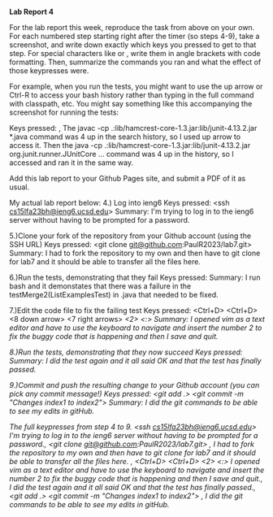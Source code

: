 **Lab Report 4**

For the lab report this week, reproduce the task from above on your own. For each numbered step starting right after the timer (so steps 4-9), take a screenshot, and write down exactly which keys you pressed to get to that step. For special characters like <enter> or <tab>, write them in angle brackets with code formatting. Then, summarize the commands you ran and what the effect of those keypresses were.

For example, when you run the tests, you might want to use the up arrow or Ctrl-R to access your bash history rather than typing in the full command with classpath, etc. You might say something like this accompanying the screenshot for running the tests:

Keys pressed: <up><up><up><up><enter>, <up><up><up><up><enter> The javac -cp .:lib/hamcrest-core-1.3.jar:lib/junit-4.13.2.jar *.java command was 4 up in the search history, so I used up arrow to access it. Then the java -cp .:lib/hamcrest-core-1.3.jar:lib/junit-4.13.2.jar org.junit.runner.JUnitCore ... command was 4 up in the history, so I accessed and ran it in the same way.

Add this lab report to your Github Pages site, and submit a PDF of it as usual.

My actual lab report below:
4.) Log into ieng6
Keys pressed: <ssh cs15lfa23bh@ieng6.ucsd.edu> <Enter>
Summary: I'm trying to log in to the ieng6 server without having to be prompted for a password. 

5.)Clone your fork of the repository from your Github account (using the SSH URL)
Keys pressed: <git clone git@github.com:PaulR2023/lab7.git> <Enter>
Summary: I had to fork the repository to my own and then have to git clone for lab7 and it should be able to transfer all the files here. 

6.)Run the tests, demonstrating that they fail
Keys pressed: <bash test.sh> <Enter> 
Summary: I run bash and it demonstates that there was a failure in the testMerge2(ListExamplesTest) in .java that needed to be fixed.

7.)Edit the code file to fix the failing test
Keys pressed: <vim ListExamples.java> <Enter> <Ctrl+D> <Ctrl+D> <8 down arrow> <7 right arrows> <i> <backspace> <2> <Esc> 
<:> <wq> <Enter>
Summary: I opened vim as a text editor and have to use the keyboard to navigate and insert the number 2 to fix the buggy code that is happening and then I save and quit.

8.)Run the tests, demonstrating that they now succeed
Keys pressed: <up><up><Enter>
Summary: I did the test again and it all said OK and that the test has finally passed.

9.)Commit and push the resulting change to your Github account (you can pick any commit message!)
Keys pressed: <git add .> <Enter> <git commit -m "Changes index1 to index2"> <Enter> <git push> <Enter>
Summary: I did the git commands to be able to see my edits in gitHub. 

The full keypresses from step 4 to 9.
<ssh cs15lfa23bh@ieng6.ucsd.edu> <Enter> I'm trying to log in to the ieng6 server without having to be prompted for a password., <git clone git@github.com:PaulR2023/lab7.git> <Enter>, <bash test.sh> <Enter> I had to fork the repository to my own and then have to git clone for lab7 and it should be able to transfer all the files here. , 
<vim ListExamples.java> <Enter> <Ctrl+D> <Ctrl+D> <down arrow><down arrow><down arrow><down arrow><down arrow><down arrow><down arrow><down arrow> <right arrows><right arrows><right arrows><right arrows><right arrows><right arrows><right arrows> <i> <backspace> <2> <Esc> <:> <wq> <Enter> I opened vim as a text editor and have to use the keyboard to navigate and insert the number 2 to fix the buggy code that is happening and then I save and quit., <up><up><Enter> I did the test again and it all said OK and that the test has finally passed., <git add .> <Enter> <git commit -m "Changes index1 to index2"> <Enter> <git push> <Enter>, I did the git commands to be able to see my edits in gitHub.
